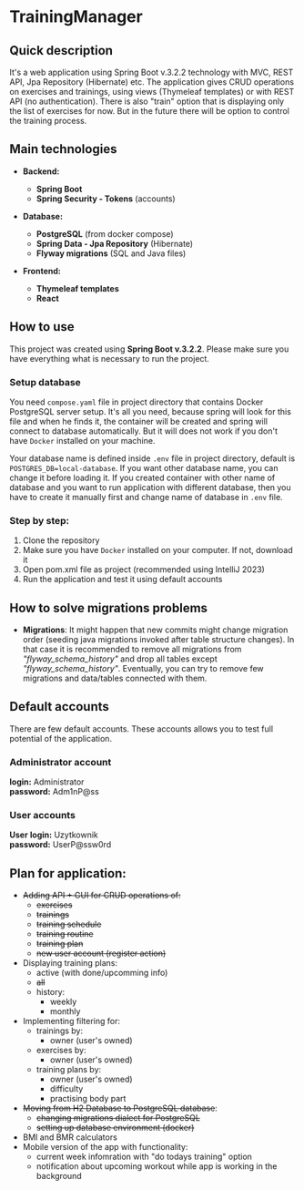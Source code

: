 # TrainingManager

## Quick description
It's a web application using Spring Boot v.3.2.2 technology with MVC, REST API, Jpa Repository (Hibernate) etc. The application gives CRUD operations on exercises and trainings, using views (Thymeleaf templates) or with REST API (no authentication). There is also "train" option that is displaying only the list of exercises for now. But in the future there will be option to control the training process.

## Main technologies
* **Backend:**
  * **Spring Boot**
  * **Spring Security - Tokens** (accounts)
  
* **Database:**
  * **PostgreSQL** (from docker compose)
  * **Spring Data - Jpa Repository** (Hibernate)
  * **Flyway migrations** (SQL and Java  files)

* **Frontend:**
  * **Thymeleaf templates**
  * **React**


## How to use
This project was created using **Spring Boot v.3.2.2**. Please make sure you have everything what is necessary to run the project.

### Setup database
You need `compose.yaml` file in project directory that contains Docker PostgreSQL server setup. It's all you need, because spring will look for this file and when he finds it, the container will be created and spring will connect to database automatically. But it will does not work if you don't have `Docker` installed on your machine.
 
Your database name is defined inside `.env` file in project directory, default is `POSTGRES_DB=local-database`. If you want other database name, you can change it before loading it. If you created container with other name of database and you want to run application with different database, then you have to create it manually first and change name of database in `.env` file.

### Step by step:
1. Clone the repository
2. Make sure you have `Docker` installed on your computer. If not, download it
3. Open pom.xml file as project (recommended using IntelliJ 2023)
4. Run the application and test it using default accounts

## How to solve migrations problems
* **Migrations**: It might happen that new commits might change migration order (seeding java migrations invoked after table structure changes). In that case it is recommended to remove all migrations from *"flyway_schema_history"* and drop all tables except *"flyway_schema_history"*. Eventually, you can try to remove few migrations and data/tables connected with them.

## Default accounts
There are few default accounts. These accounts allows you to test full potential of the application.

### Administrator account
**login:** Administrator<br>
**password:** Adm1nP@ss<br>

### User accounts
**User**
**login:** Uzytkownik<br>
**password:** UserP@ssw0rd<br>

## Plan for application:
* ~~Adding API + GUI for CRUD operations of:~~
    - ~~exercises~~
    - ~~trainings~~
    - ~~training schedule~~
    - ~~training routine~~
    - ~~training plan~~
    - ~~new user account (register action)~~
* Displaying training plans:
  - active (with done/upcomming info)
  - ~~all~~
  - history:
    - weekly
    - monthly
* Implementing filtering for:
  - trainings by:
    - owner (user's owned)
  - exercises by:
    - owner (user's owned)
  - training plans by:
    - owner (user's owned)
    - difficulty
    - practising body part
* ~~Moving from H2 Database to PostgreSQL database~~:
  - ~~changing migrations dialect for PostgreSQL~~
  - ~~setting up database environment (docker)~~
* BMI and BMR calculators
* Mobile version of the app with functionality:
  - current week infomration with "do todays training" option
  - notification about upcoming workout while app is working in the background
